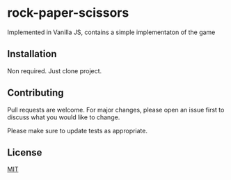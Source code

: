 # rock-paper-scissors

Implemented in Vanilla JS, contains a simple implementaton of the game

## Installation

Non required. Just clone project.

## Contributing
Pull requests are welcome. For major changes, please open an issue first to discuss what you would like to change.

Please make sure to update tests as appropriate.

## License
[MIT](https://choosealicense.com/licenses/mit/)